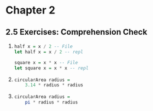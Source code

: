 Chapter 2
=========

2.5 Exercises: Comprehension Check
----------------------------------

1.
    ```Haskell
    half x = x / 2 -- File
    let half x = x / 2 -- repl

    square x = x * x -- File
    let square x = x * x -- repl
    ```

2.
    ```Haskell
    circularArea radius =
        3.14 * radius * radius
    ```

3.
    ```Haskell
    circularArea radius =
        pi * radius * radius
    ```
